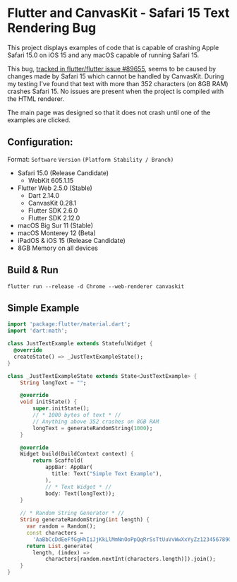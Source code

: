 # Flutter and CanvasKit - Safari 15 Text Rendering Bug

This project displays examples of code that is capable of crashing Apple Safari 15.0 on iOS 15 and any macOS capable of running Safari 15.

This bug, [tracked in flutter/flutter issue #89655](https://github.com/flutter/flutter/issues/89655), seems to be caused by changes made by Safari 15 which cannot be handled by CanvasKit. During my testing I've found that text with more than 352 characters (on 8GB RAM) crashes Safari 15. No issues are present when the project is compiled with the HTML renderer.

The main page was designed so that it does not crash until one of the examples are clicked.


## Configuration:

Format: `Software` `Version` `(Platform Stability / Branch)`
- Safari 15.0 (Release Candidate)
    - WebKit 605.1.15
- Flutter Web 2.5.0 (Stable)
    - Dart 2.14.0
    - CanvasKit 0.28.1
    - Flutter SDK 2.6.0
    - Flutter SDK 2.12.0
- macOS Big Sur 11 (Stable)
- macOS Monterey 12 (Beta)
- iPadOS & iOS 15 (Release Candidate)
- 8GB Memory on all devices

## Build & Run

```console
flutter run --release -d Chrome --web-renderer canvaskit
```

## Simple Example
```dart
import 'package:flutter/material.dart';
import 'dart:math';

class JustTextExample extends StatefulWidget {
  @override
  createState() => _JustTextExampleState();
}

class _JustTextExampleState extends State<JustTextExample> {
    String longText = "";

    @override
    void initState() {
        super.initState();
        // * 1000 bytes of text * //
        // Anything above 352 crashes on 8GB RAM
        longText = generateRandomString(1000);
    }

    @override
    Widget build(BuildContext context) {
        return Scaffold(
            appBar: AppBar(
              title: Text("Simple Text Example"),
            ),
            // * Text Widget * //
            body: Text(longText));
    }
    
    // * Random String Generator * //
    String generateRandomString(int length) {
      var random = Random();
      const characters =
        'AaBbCcDdEeFfGgHhIiJjKkLlMmNnOoPpQqRrSsTtUuVvWwXxYyZz1234567890';
      return List.generate(
        length, (index) => 
            characters[random.nextInt(characters.length)]).join();
    }
}
```
